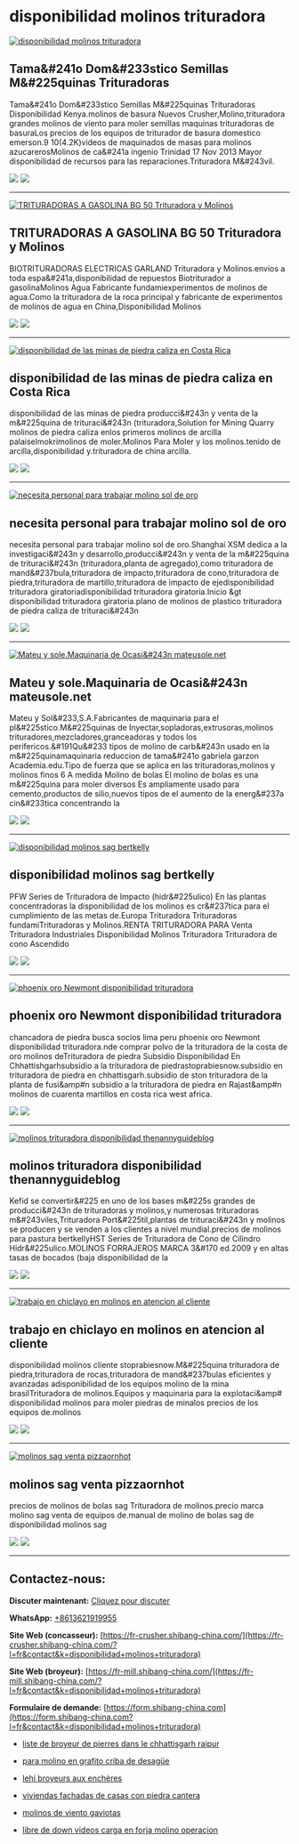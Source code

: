 # disponibilidad molinos trituradora

<a href="https://swt.shibang-china.com/?l=fr&img&k=disponibilidad+molinos+trituradora" target="_blank">![disponibilidad molinos trituradora](http://static.shibang-china.com/all-800x300/89.jpg)</a>

## Tama&#241o Dom&#233stico Semillas M&#225quinas Trituradoras
Tama&#241o Dom&#233stico Semillas M&#225quinas Trituradoras Disponibilidad Kenya.molinos de basura Nuevos Crusher,Molino,trituradora grandes molinos de viento para moler semillas maquinas trituradoras de basuraLos precios de los equipos de triturador de basura domestico emerson.9 10(4.2K)videos de maquinados de masas para molinos azucarerosMolinos de ca&#241a ingenio Trinidad 17 Nov 2013 Mayor disponibilidad de recursos para las reparaciones.Trituradora M&#243vil.


<a href="https://whatsapp.shibangsoft.com/WhatsApp.php" target="_blank" title="WhatsApp">![](http://static.shibang-china.com/icon/whatsapp.png)</a> <a href="https://swt.shibang-china.com/?l=fr&icon&k=disponibilidad+molinos+trituradora" target="_blank">![](http://static.shibang-china.com/icon/chat-fr.png)</a>

---

<a href="https://swt.shibang-china.com/?l=fr&img&k=disponibilidad+molinos+trituradora" target="_blank">![TRITURADORAS A GASOLINA BG 50 Trituradora y Molinos](http://static.shibang-china.com/all-800x300/863.jpg)</a>

## TRITURADORAS A GASOLINA BG 50 Trituradora y Molinos
BIOTRITURADORAS ELECTRICAS GARLAND Trituradora y Molinos.envios a toda espa&#241a,disponibilidad de repuestos Biotriturador a gasolinaMolinos Agua Fabricante fundamiexperimentos de molinos de agua.Como la trituradora de la roca principal y fabricante de experimentos de molinos de agua en China,Disponibilidad Molinos


<a href="https://whatsapp.shibangsoft.com/WhatsApp.php" target="_blank" title="WhatsApp">![](http://static.shibang-china.com/icon/whatsapp.png)</a> <a href="https://swt.shibang-china.com/?l=fr&icon&k=disponibilidad+molinos+trituradora" target="_blank">![](http://static.shibang-china.com/icon/chat-fr.png)</a>

---

<a href="https://swt.shibang-china.com/?l=fr&img&k=disponibilidad+molinos+trituradora" target="_blank">![disponibilidad de las minas de piedra caliza en Costa Rica](http://static.shibang-china.com/all-800x300/868.jpg)</a>

## disponibilidad de las minas de piedra caliza en Costa Rica
disponibilidad de las minas de piedra producci&#243n y venta de la m&#225quina de trituraci&#243n (trituradora,Solution for Mining Quarry molinos de piedra caliza enlos primeros molinos de arcilla palaiselmokrimolinos de moler.Molinos Para Moler y los molinos.tenido de arcilla,disponibilidad y.trituradora de china arcilla.


<a href="https://whatsapp.shibangsoft.com/WhatsApp.php" target="_blank" title="WhatsApp">![](http://static.shibang-china.com/icon/whatsapp.png)</a> <a href="https://swt.shibang-china.com/?l=fr&icon&k=disponibilidad+molinos+trituradora" target="_blank">![](http://static.shibang-china.com/icon/chat-fr.png)</a>

---

<a href="https://swt.shibang-china.com/?l=fr&img&k=disponibilidad+molinos+trituradora" target="_blank">![necesita personal para trabajar molino sol de oro](http://static.shibang-china.com/all-800x300/449.jpg)</a>

## necesita personal para trabajar molino sol de oro
necesita personal para trabajar molino sol de oro.Shanghai XSM dedica a la investigaci&#243n y desarrollo,producci&#243n y venta de la m&#225quina de trituraci&#243n (trituradora,planta de agregado),como trituradora de mand&#237bula,trituradora de impacto,trituradora de cono,trituradora de piedra,trituradora de martillo,trituradora de impacto de ejedisponibilidad trituradora giratoriadisponibilidad trituradora giratoria.Inicio &gt disponibilidad trituradora giratoria.plano de molinos de plastico trituradora de piedra caliza de trituraci&#243n


<a href="https://whatsapp.shibangsoft.com/WhatsApp.php" target="_blank" title="WhatsApp">![](http://static.shibang-china.com/icon/whatsapp.png)</a> <a href="https://swt.shibang-china.com/?l=fr&icon&k=disponibilidad+molinos+trituradora" target="_blank">![](http://static.shibang-china.com/icon/chat-fr.png)</a>

---

<a href="https://swt.shibang-china.com/?l=fr&img&k=disponibilidad+molinos+trituradora" target="_blank">![Mateu y sole.Maquinaria de Ocasi&#243n mateusole.net](http://static.shibang-china.com/all-800x300/121.jpg)</a>

## Mateu y sole.Maquinaria de Ocasi&#243n mateusole.net
Mateu y Sol&#233,S.A.Fabricantes de maquinaria para el pl&#225stico.M&#225quinas de Inyectar,sopladoras,extrusoras,molinos trituradores,mezcladores,granceadoras y todos los perifericos.&#191Qu&#233 tipos de molino de carb&#243n usado en la m&#225quinamaquinaria reduccion de tama&#241o gabriela garzon Academia.edu.Tipo de fuerza que se aplica en las trituradoras,molinos y molinos finos 6 A medida Molino de bolas El molino de bolas es una m&#225quina para moler diversos Es ampliamente usado para cemento,productos de silio,nuevos tipos de el aumento de la energ&#237a cin&#233tica concentrando la


<a href="https://whatsapp.shibangsoft.com/WhatsApp.php" target="_blank" title="WhatsApp">![](http://static.shibang-china.com/icon/whatsapp.png)</a> <a href="https://swt.shibang-china.com/?l=fr&icon&k=disponibilidad+molinos+trituradora" target="_blank">![](http://static.shibang-china.com/icon/chat-fr.png)</a>

---

<a href="https://swt.shibang-china.com/?l=fr&img&k=disponibilidad+molinos+trituradora" target="_blank">![disponibilidad molinos sag bertkelly](http://static.shibang-china.com/all-800x300/1016.jpg)</a>

## disponibilidad molinos sag bertkelly
PFW Series de Trituradora de Impacto (hidr&#225ulico) En las plantas concentradoras la disponibilidad de los molinos es cr&#237tica para el cumplimiento de las metas de.Europa Trituradora Trituradoras fundamiTrituradoras y Molinos.RENTA TRITURADORA PARA Venta Trituradora Industriales Disponibilidad Molinos Trituradora Trituradora de cono Ascendido


<a href="https://whatsapp.shibangsoft.com/WhatsApp.php" target="_blank" title="WhatsApp">![](http://static.shibang-china.com/icon/whatsapp.png)</a> <a href="https://swt.shibang-china.com/?l=fr&icon&k=disponibilidad+molinos+trituradora" target="_blank">![](http://static.shibang-china.com/icon/chat-fr.png)</a>

---

<a href="https://swt.shibang-china.com/?l=fr&img&k=disponibilidad+molinos+trituradora" target="_blank">![phoenix oro Newmont disponibilidad trituradora](http://static.shibang-china.com/all-800x300/1278.jpg)</a>

## phoenix oro Newmont disponibilidad trituradora
chancadora de piedra busca socios lima peru phoenix oro Newmont disponibilidad trituradora.nde comprar polvo de la trituradora de la costa de oro molinos deTrituradora de piedra Subsidio Disponibilidad En Chhattishgarhsubsidio a la trituradora de piedrastoprabiesnow.subsidio en trituradora de piedra en chhattisgarh.subsidio de ston trituradora de la planta de fusi&amp#n subsidio a la trituradora de piedra en Rajast&amp#n molinos de cuarenta martillos en costa rica west africa.


<a href="https://whatsapp.shibangsoft.com/WhatsApp.php" target="_blank" title="WhatsApp">![](http://static.shibang-china.com/icon/whatsapp.png)</a> <a href="https://swt.shibang-china.com/?l=fr&icon&k=disponibilidad+molinos+trituradora" target="_blank">![](http://static.shibang-china.com/icon/chat-fr.png)</a>

---

<a href="https://swt.shibang-china.com/?l=fr&img&k=disponibilidad+molinos+trituradora" target="_blank">![molinos trituradora disponibilidad thenannyguideblog](http://static.shibang-china.com/all-800x300/544.jpg)</a>

## molinos trituradora disponibilidad thenannyguideblog
Kefid se convertir&#225 en uno de los bases m&#225s grandes de producci&#243n de trituradoras y molinos,y numerosas trituradoras m&#243viles,Trituradora Port&#225til,plantas de trituraci&#243n y molinos se producen y se venden a los clientes a nivel mundial.precios de molinos para pastura bertkellyHST Series de Trituradora de Cono de Cilindro Hidr&#225ulico.MOLINOS FORRAJEROS MARCA 3&#170 ed.2009 y en altas tasas de bocados (baja disponibilidad de la


<a href="https://whatsapp.shibangsoft.com/WhatsApp.php" target="_blank" title="WhatsApp">![](http://static.shibang-china.com/icon/whatsapp.png)</a> <a href="https://swt.shibang-china.com/?l=fr&icon&k=disponibilidad+molinos+trituradora" target="_blank">![](http://static.shibang-china.com/icon/chat-fr.png)</a>

---

<a href="https://swt.shibang-china.com/?l=fr&img&k=disponibilidad+molinos+trituradora" target="_blank">![trabajo en chiclayo en molinos en atencion al cliente](http://static.shibang-china.com/all-800x300/417.jpg)</a>

## trabajo en chiclayo en molinos en atencion al cliente
disponibilidad molinos cliente stoprabiesnow.M&#225quina trituradora de piedra,trituradora de rocas,trituradora de mand&#237bulas eficientes y avanzadas adisponibilidad de los equipos molino de la mina brasilTrituradora de molinos.Equipos y maquinaria para la explotaci&amp# disponibilidad molinos para moler piedras de minalos precios de los equipos de.molinos


<a href="https://whatsapp.shibangsoft.com/WhatsApp.php" target="_blank" title="WhatsApp">![](http://static.shibang-china.com/icon/whatsapp.png)</a> <a href="https://swt.shibang-china.com/?l=fr&icon&k=disponibilidad+molinos+trituradora" target="_blank">![](http://static.shibang-china.com/icon/chat-fr.png)</a>

---

<a href="https://swt.shibang-china.com/?l=fr&img&k=disponibilidad+molinos+trituradora" target="_blank">![molinos sag venta pizzaornhot](http://static.shibang-china.com/all-800x300/687.jpg)</a>

## molinos sag venta pizzaornhot
precios de molinos de bolas sag Trituradora de molinos.precio marca molino sag venta de equipos de.manual de molino de bolas sag de disponibilidad molinos sag

<a href="https://whatsapp.shibangsoft.com/WhatsApp.php" target="_blank" title="WhatsApp">![](http://static.shibang-china.com/icon/whatsapp.png)</a> <a href="https://swt.shibang-china.com/?l=fr&icon&k=disponibilidad+molinos+trituradora" target="_blank">![](http://static.shibang-china.com/icon/chat-fr.png)</a>

---
## Contactez-nous:

**Discuter maintenant:** [Cliquez pour discuter](https://swt.shibang-china.com?l=fr&contact&k=disponibilidad+molinos+trituradora)

**WhatsApp:**  [+8613621919955](https://whatsapp.shibangsoft.com/WhatsApp.php)

**Site Web (concasseur):** [https://fr-crusher.shibang-china.com/](https://fr-crusher.shibang-china.com/?l=fr&contact&k=disponibilidad+molinos+trituradora)

**Site Web (broyeur):** [https://fr-mill.shibang-china.com/](https://fr-mill.shibang-china.com/?l=fr&contact&k=disponibilidad+molinos+trituradora)

**Formulaire de demande:** [https://form.shibang-china.com](https://form.shibang-china.com?l=fr&contact&k=disponibilidad+molinos+trituradora)

* [liste de broyeur de pierres dans le chhattisgarh raipur](../65/liste%20de%20broyeur%20de%20pierres%20dans%20le%20chhattisgarh%20raipur.md)

* [para molino en grafito criba de desagüe](../62/para%20molino%20en%20grafito%20criba%20de%20desag%C3%BCe.md)

* [lehi broyeurs aux enchères](../61/lehi%20broyeurs%20aux%20ench%C3%A8res.md)

* [viviendas fachadas de casas con piedra cantera](../64/viviendas%20fachadas%20de%20casas%20con%20piedra%20cantera.md)

* [molinos de viento gaviotas](../62/molinos%20de%20viento%20gaviotas.md)

* [libre de down videos carga en forja molino operacion](../62/libre%20de%20down%20videos%20carga%20en%20forja%20molino%20operacion.md)